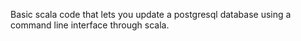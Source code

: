 Basic scala code that lets you update a postgresql database using a command line interface through scala.
